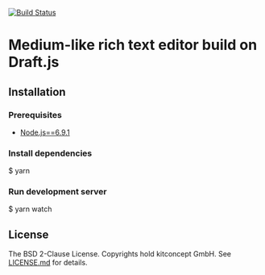 [![Build Status](https://travis-ci.org/kitconcept/draft-js-medium.svg?branch=master)](https://travis-ci.org/kitconcept/draft-js-medium)

# Medium-like rich text editor build on Draft.js

## Installation

### Prerequisites

* [Node.js==6.9.1](https://nodejs.org/)

### Install dependencies

  $ yarn

### Run development server

  $ yarn watch

## License

The BSD 2-Clause License. Copyrights hold kitconcept GmbH.
See [LICENSE.md](LICENSE.md) for details.
